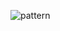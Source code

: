 
![pattern](https://github.com/wdeus/bertoti/assets/111614619/30d596e1-9cbf-42e0-8adf-c265873d998e)

